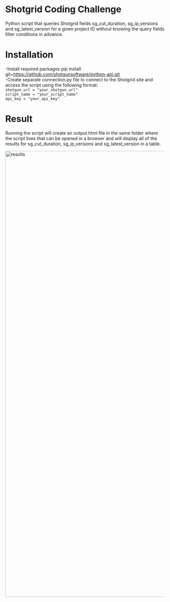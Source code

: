 # Shotgrid Coding Challenge

Python script that queries Shotgrid fields sg_cut_duration, sg_ip_versions and sg_latest_version for a given project ID without knowing the query fields filter conditions in advance. 

# Installation
-Install required packages pip install git+https://github.com/shotgunsoftware/python-api.git <br />
-Create separate connection.py file to connect to the Shotgrid site and access the script using the following format: <br />
`shotgun_url = "your_shotgun_url"` <br />
`script_name = "your_script_name"` <br />
`api_key = "your_api_key"` <br />

# Result
Running the script will create an output.html file in the same folder where the script lives that can be opened in a browser and will display all of the results for sg_cut_duration, sg_ip_versions and sg_latest_version in a table.
 
<img width="1405" alt="results" src="https://github.com/user-attachments/assets/616daf74-e06d-444b-9b90-db5e56e36307">

